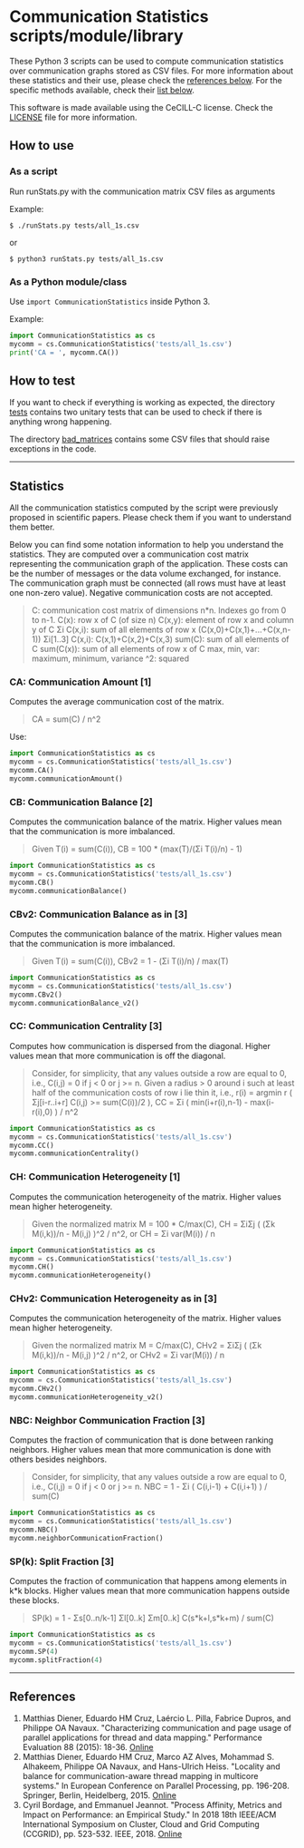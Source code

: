 # Communication Statistics scripts/module/library

These Python 3 scripts can be used to compute communication statistics over communication graphs stored as CSV files. For more information about these statistics and their use, please check the [references below](#references). For the specific methods available, check their [list below](#statistics).

This software is made available using the CeCILL-C license. Check the [LICENSE](LICENSE) file for more information.

## How to use

### As a script

Run runStats.py with the communication matrix CSV files as arguments

Example:

```console
$ ./runStats.py tests/all_1s.csv
```
or
```console
$ python3 runStats.py tests/all_1s.csv
```

### As a Python module/class

Use `import CommunicationStatistics` inside Python 3.

Example:

```python
import CommunicationStatistics as cs
mycomm = cs.CommunicationStatistics('tests/all_1s.csv')
print('CA = ', mycomm.CA())
```

## How to test

If you want to check if everything is working as expected, the directory [tests](tests/) contains two unitary tests that can be used to check if there is anything wrong happening.

The directory [bad\_matrices](bad\_matrices/) contains some CSV files that should raise exceptions in the code.

---

## Statistics

All the communication statistics computed by the script were previously proposed in scientific papers. Please check them if you want to understand them better.

Below you can find some notation information to help you understand the statistics. 
They are computed over a communication cost matrix representing the communication graph of the application. 
These costs can be the number of messages or the data volume exchanged, for instance. 
The communication graph must be connected (all rows must have at least one non-zero value).
Negative communication costs are not accepted.

> C: communication cost matrix of dimensions n\*n. Indexes go from 0 to n-1.
> C(x): row x of C (of size n)
> C(x,y): element of row x and column y of C
> Σi C(x,i): sum of all elements of row x (C(x,0)+C(x,1)+...+C(x,n-1))
> Σi\[1..3\] C(x,i): C(x,1)+C(x,2)+C(x,3)
> sum(C): sum of all elements of C
> sum(C(x)): sum of all elements of row x of C
> max, min, var: maximum, minimum, variance
> ^2: squared

### CA: Communication Amount \[1\]

Computes the average communication cost of the matrix.

> CA = sum(C) / n^2

Use:
```python
import CommunicationStatistics as cs
mycomm = cs.CommunicationStatistics('tests/all_1s.csv')
mycomm.CA()
mycomm.communicationAmount()
```

### CB: Communication Balance \[2\]

Computes the communication balance of the matrix. Higher values mean that the communication is more imbalanced.

> Given T(i) = sum(C(i)),
> CB = 100 \* (max(T)/(Σi T(i)/n) - 1)

```python
import CommunicationStatistics as cs
mycomm = cs.CommunicationStatistics('tests/all_1s.csv')
mycomm.CB()
mycomm.communicationBalance()
```

### CBv2: Communication Balance as in \[3\]

Computes the communication balance of the matrix. Higher values mean that the communication is more imbalanced.

> Given T(i) = sum(C(i)),
> CBv2 = 1 - (Σi T(i)/n) / max(T)

```python
import CommunicationStatistics as cs
mycomm = cs.CommunicationStatistics('tests/all_1s.csv')
mycomm.CBv2()
mycomm.communicationBalance_v2()
```

### CC: Communication Centrality \[3\]

Computes how communication is dispersed from the diagonal. Higher values mean that more communication is off the diagonal.

> Consider, for simplicity, that any values outside a row are equal to 0, i.e.,
> C(i,j) = 0 if j < 0 or j >= n.
> Given a radius > 0 around i such at least half of the communication costs of row i lie 
thin it, i.e.,
> r(i) = argmin r ( Σj\[i-r..i+r\] C(i,j) >= sum(C(i))/2 ),
> CC = Σi ( min(i+r(i),n-1) - max(i-r(i),0) ) / n^2

```python
import CommunicationStatistics as cs
mycomm = cs.CommunicationStatistics('tests/all_1s.csv')
mycomm.CC()
mycomm.communicationCentrality()
```

### CH: Communication Heterogeneity \[1\]

Computes the communication heterogeneity of the matrix. Higher values mean higher heterogeneity.

> Given the normalized matrix M = 100 \* C/max(C),
> CH = ΣiΣj ( (Σk M(i,k))/n - M(i,j) )^2 / n^2, or
> CH = Σi var(M(i)) / n

```python
import CommunicationStatistics as cs
mycomm = cs.CommunicationStatistics('tests/all_1s.csv')
mycomm.CH()
mycomm.communicationHeterogeneity()
```

### CHv2: Communication Heterogeneity as in \[3\]

Computes the communication heterogeneity of the matrix. Higher values mean higher heterogeneity.

> Given the normalized matrix M = C/max(C),
> CHv2 = ΣiΣj ( (Σk M(i,k))/n - M(i,j) )^2 / n^2, or
> CHv2 = Σi var(M(i)) / n

```python
import CommunicationStatistics as cs
mycomm = cs.CommunicationStatistics('tests/all_1s.csv')
mycomm.CHv2()
mycomm.communicationHeterogeneity_v2()
```

### NBC: Neighbor Communication Fraction \[3\]

Computes the fraction of communication that is done between ranking neighbors.
Higher values mean that more communication is done with others besides neighbors.

> Consider, for simplicity, that any values outside a row are equal to 0, i.e.,
> C(i,j) = 0 if j < 0 or j >= n.
> NBC = 1 - Σi ( C(i,i-1) + C(i,i+1) ) / sum(C)

```python
import CommunicationStatistics as cs
mycomm = cs.CommunicationStatistics('tests/all_1s.csv')
mycomm.NBC()
mycomm.neighborCommunicationFraction()
```

### SP(k): Split Fraction \[3\]

Computes the fraction of communication that happens among elements in k\*k blocks.
Higher values mean that more communication happens outside these blocks.

> SP(k) = 1 - Σs\[0..n/k-1\] Σl\[0..k] Σm\[0..k\] C(s\*k+l,s\*k+m) / sum(C)

```python
import CommunicationStatistics as cs
mycomm = cs.CommunicationStatistics('tests/all_1s.csv')
mycomm.SP(4)
mycomm.splitFraction(4)
```

---

## References

1. Matthias Diener, Eduardo HM Cruz, Laércio L. Pilla, Fabrice Dupros, and Philippe OA Navaux. "Characterizing communication and page usage of parallel applications for thread and data mapping." Performance Evaluation 88 (2015): 18-36. [Online](https://doi.org/10.1016/j.peva.2015.03.001)
2. Matthias Diener, Eduardo HM Cruz, Marco AZ Alves, Mohammad S. Alhakeem, Philippe OA Navaux, and Hans-Ulrich Heiss. "Locality and balance for communication-aware thread mapping in multicore systems." In European Conference on Parallel Processing, pp. 196-208. Springer, Berlin, Heidelberg, 2015. [Online](https://doi.org/10.1007/978-3-662-48096-0_16)
3. Cyril Bordage, and Emmanuel Jeannot. "Process Affinity, Metrics and Impact on Performance: an Empirical Study." In 2018 18th IEEE/ACM International Symposium on Cluster, Cloud and Grid Computing (CCGRID), pp. 523-532. IEEE, 2018. [Online](https://doi.org/10.1109/CCGRID.2018.00079)



